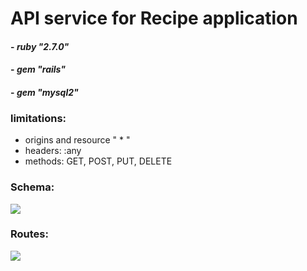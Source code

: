 # API service for Recipe application
#### - _ruby "2.7.0"_
#### - _gem "rails"_
#### - _gem "mysql2"_

### limitations:
- origins and resource " * "
- headers: :any
- methods: GET, POST, PUT, DELETE
### Schema:
![](https://firebasestorage.googleapis.com/v0/b/recipeapp2204.appspot.com/o/schema.png?alt=media&token=0e11a516-e926-4308-8a5d-7e7ab173e5b9)
### Routes:
![](https://firebasestorage.googleapis.com/v0/b/recipeapp2204.appspot.com/o/routes.png?alt=media&token=94db5945-3888-42d0-bcf5-15f57cece83b)